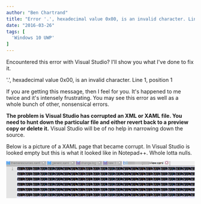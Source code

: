 ```yaml
---
author: "Ben Chartrand"
title: "Error '.', hexadecimal value 0x00, is an invalid character. Line 1, position 1"
date: "2016-03-26"
tags: [
  'Windows 10 UWP'
]
---
```


Encountered this error with Visual Studio? I'll show you what I've done to fix it.

'.', hexadecimal value 0x00, is an invalid character. Line 1, position 1

If you are getting this message, then I feel for you. It's happened to me twice and it's intensely frustrating. You may see this error as well as a whole bunch of other, nonsensical errors.

**The problem is Visual Studio has corrupted an XML or XAML file. You need to hunt down the particular file and either revert back to a preview copy or delete it.** Visual Studio will be of no help in narrowing down the source.

Below is a picture of a XAML page that became corrupt. In Visual Studio is looked empty but this is what it looked like in Notepad++. Whole lotta nulls.

![NULL contennt](images/null-contennt.png)
